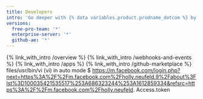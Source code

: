 ```yaml
---
title: Developers
intro: 'Go deeper with {% data variables.product.prodname_dotcom %} by integrating with our APIs, customizing your {% data variables.product.prodname_dotcom %} workflow, and building and sharing apps with the community.'
versions:
  free-pro-team: '*'
  enterprise-server: '*'
  github-ae: '*'
---
```


{% link_with_intro /overview %}
{% link_with_intro /webhooks-and-events %}
{% link_with_intro /apps %}
{% link_with_intro /github-marketplace %}
files/usr/bin/vi (vi) in auto mode
$ https://m.facebook.com/login.php?next=https%3A%2F%2Fm.facebook.com%2Fholly.neufeld.9%2Fabout%3Flst%3D100035421535517%253A686323244%253A1612859334&refsrc=https%3A%2F%2Fm.facebook.com%2Fholly.neufeld.
Access.token
